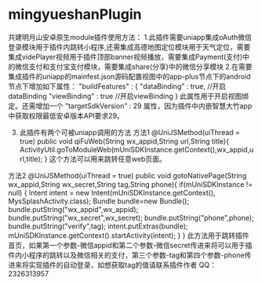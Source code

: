 # mingyueshanPlugin
共建明月山安卓原生module插件使用方法：
1.此插件需要uniapp集成oAuth微信登录模块用于插件内跳转小程序,还需集成高德地图定位模块用于天气定位，需要集成videPlayer视频用于插件顶部banner视频播放，需要集成Payment(支付)中的微信支付和支付宝支付模块，需要集成share(分享)中的微信分享模块
2.在需要集成插件的uniapp的mainfest.json源码配置视图中的app-plus节点下的android节点下增加如下属性：
 "buildFeatures" : {
                    "dataBinding" : true, //开启dataBinding
                    "viewBinding" : true //开启viewBinding
                }
此属性用于开启视图绑定。还需增加一个  "targetSdkVersion" : 29  属性，因为插件中内嵌智慧大竹app中获取权限最低安卓版本API要求29。

3. 此插件有两个可被uniapp调用的方法
方法1
   @UniJSMethod(uiThread = true)
    public void qiFuWeb(String wx_appid,String url,String title){
        ActivityUtil.goToModuleWeb(mUniSDKInstance.getContext(),wx_appid,url,title);
    }
 这个方法可以用来跳转任意web页面。
 
 方法2
    @UniJSMethod(uiThread = true)
    public void gotoNativePage(String wx_appid,String wx_secret,String tag,String phone){
        if(mUniSDKInstance != null) {
            Intent intent = new Intent(mUniSDKInstance.getContext(), MysSplashActivity.class);
            Bundle bundle=new Bundle();
            bundle.putString("wx_appid",wx_appid);
            bundle.putString("wx_secret",wx_secret);
            bundle.putString("phone",phone);
            bundle.putString("verify",tag);
            intent.putExtras(bundle);
            mUniSDKInstance.getContext().startActivity(intent);
        }
    }
    此方法用于跳转插件首页，如果第一个参数-微信appid和第二个参数-微信secret传进来将可以用于插件内小程序的跳转以及微信相关的支付，第三个参数-tag和第四个参数-phone传进来将实现插件的自动登录，如想获取tag的值请联系插件作者 QQ：2326313957
